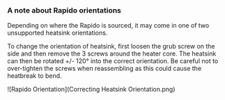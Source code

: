 ### A note about Rapido orientations

Depending on where the Rapido is sourced, it may come in one of two unsupported heatsink orientations.

To change the orientation of heatsink, first loosen the grub screw on the side and then remove the 3 screws around the heater core. The heatsink can then be rotated +/- 120° into the correct orientation. Be careful not to over-tighten the screws when reassembling as this could cause the heatbreak to bend.

![Rapido Orientation](Correcting Heatsink Orientation.png)